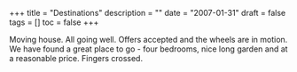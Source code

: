 +++
title = "Destinations"
description = ""
date = "2007-01-31"
draft = false
tags = []
toc = false
+++

Moving house. All going well. Offers accepted and the wheels are in motion. We have found a great place to go - four bedrooms, nice long garden and at a reasonable price. Fingers crossed.
